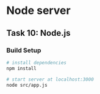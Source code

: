 # Node server

## Task 10: Node.js

### Build Setup

``` bash
# install dependencies
npm install

# start server at localhost:3000
node src/app.js

```

